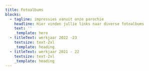 ```yaml
---
title: Fotoalbums
blocks:
  - tagline: impressies vanuit onze parochie
    headline: Hier vinden jullie links naar diverse fotoalbums
    text: ''
    _template: hero
  - titleText: werkjaar 2022 -23
    textsize: text-2xl
    _template: heading
  - titleText: werkjaar 2021 - 22
    textsize: text-2xl
    _template: heading
---
```





